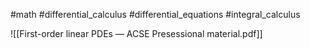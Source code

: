 #math #differential_calculus #differential_equations #integral_calculus 

![[First-order linear PDEs — ACSE Presessional material.pdf]]
